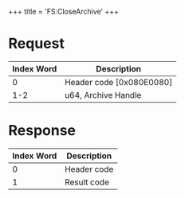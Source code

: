 +++
title = 'FS:CloseArchive'
+++

# Request

| Index Word | Description                |
|------------|----------------------------|
| 0          | Header code \[0x080E0080\] |
| 1-2        | u64, Archive Handle        |

# Response

| Index Word | Description |
|------------|-------------|
| 0          | Header code |
| 1          | Result code |
